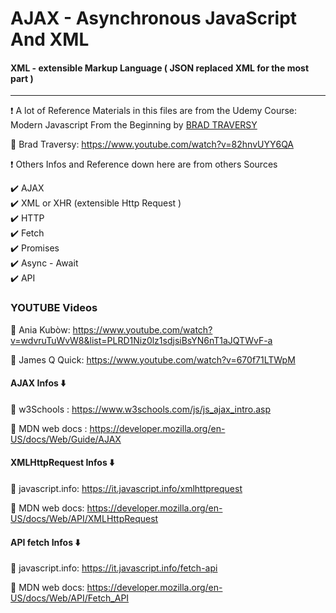 # AJAX - Asynchronous JavaScript And XML
#### XML - extensible Markup Language ( JSON replaced XML for the most part )
<hr>

❗ A lot of Reference Materials in this files are from the Udemy Course: Modern Javascript From the Beginning by [BRAD TRAVERSY](https://www.udemy.com/course/modern-javascript-from-the-beginning/learn/lecture/8762282#overview)

🚀 Brad Traversy: https://www.youtube.com/watch?v=82hnvUYY6QA

❗ Others Infos and Reference down here are from others Sources

✔️ AJAX <br>
✔️ XML or XHR (extensible Http Request ) <br>
✔️ HTTP <br>
✔️ Fetch <br>
✔️ Promises <br>
✔️ Async - Await <br>
✔️ API <br>

### YOUTUBE Videos

🚀 Ania Kubòw: https://www.youtube.com/watch?v=wdvruTuWvW8&list=PLRD1Niz0lz1sdjsiBsYN6nT1aJQTWvF-a

🚀 James Q Quick: https://www.youtube.com/watch?v=670f71LTWpM

#### AJAX Infos  ⬇️

🚀 w3Schools : https://www.w3schools.com/js/js_ajax_intro.asp

🚀 MDN web docs : https://developer.mozilla.org/en-US/docs/Web/Guide/AJAX

#### XMLHttpRequest Infos  ⬇️

🚀 javascript.info: https://it.javascript.info/xmlhttprequest

🚀 MDN web docs: https://developer.mozilla.org/en-US/docs/Web/API/XMLHttpRequest

#### API fetch Infos  ⬇️

🚀 javascript.info: https://it.javascript.info/fetch-api

🚀 MDN web docs: https://developer.mozilla.org/en-US/docs/Web/API/Fetch_API

